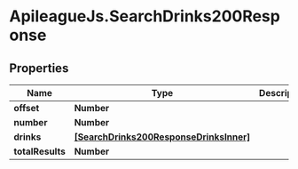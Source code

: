 # ApileagueJs.SearchDrinks200Response

## Properties

Name | Type | Description | Notes
------------ | ------------- | ------------- | -------------
**offset** | **Number** |  | [optional] 
**number** | **Number** |  | [optional] 
**drinks** | [**[SearchDrinks200ResponseDrinksInner]**](SearchDrinks200ResponseDrinksInner.md) |  | [optional] 
**totalResults** | **Number** |  | [optional] 


